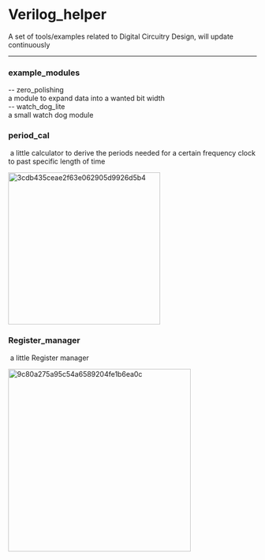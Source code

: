 # Verilog_helper 

A set of tools/examples related to Digital Circuitry Design, will update continuously

------

### example_modules

-- zero_polishing   
	a module to expand data into a wanted bit width  
-- watch_dog_lite  
	a small watch dog module

### period_cal 

​	a little calculator to derive the periods needed for a certain frequency clock to past specific length of time  



<img width="308" alt="3cdb435ceae2f63e062905d9926d5b4" src="https://user-images.githubusercontent.com/121721312/210162491-7dfd2d1a-37ce-4293-aa31-599e89e17647.png">



### Register_manager

​	a little Register manager

<img width="370" alt="9c80a275a95c54a6589204fe1b6ea0c" src="https://user-images.githubusercontent.com/121721312/213378760-11c75708-6665-43a3-86e4-903b7e0e6743.png">
